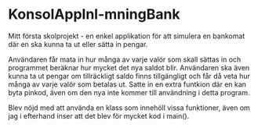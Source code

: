 # KonsolAppInl-mningBank
 
Mitt första skolprojekt - en enkel applikation för att simulera en bankomat där en ska kunna ta ut eller sätta in pengar.

Användaren får mata in hur många av varje valör som skall sättas in och programmet beräknar hur mycket det nya saldot blir. 
Användaren ska även kunna ta ut pengar om tillräckligt saldo finns tillgängligt och får då veta hur många av varje valör som betalas ut. 
Satte in en extra funtkion där en kan byta pinkod, även om den nya inte kommer till användning i detta program. 

Blev nöjd med att använda en klass som innehöll vissa funktioner, även om jag i efterhand inser att det blev för mycket kod i main(). 





